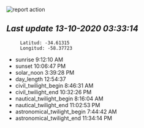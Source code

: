 ![report action](https://github.com/matiasz8/actions-for-reports/workflows/report%20action/badge.svg?branch=develop) 


## *****Last update 13-10-2020 03:33:14*****



		 Latitud: -34.61315
		 Longitud: -58.37723

 - sunrise 	 9:12:10 AM
 - sunset 	 10:06:47 PM
 - solar_noon 	 3:39:28 PM
 - day_length 	 12:54:37
 - civil_twilight_begin 	 8:46:31 AM
 - civil_twilight_end 	 10:32:26 PM
 - nautical_twilight_begin 	 8:16:04 AM
 - nautical_twilight_end 	 11:02:53 PM
 - astronomical_twilight_begin 	 7:44:42 AM
 - astronomical_twilight_end 	 11:34:14 PM
